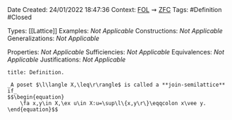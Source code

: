 <br />
<br />

Date Created: 24/01/2022 18:47:36
Context: [$\textrm{FOL}$](obsidian://open?file=First%20Order%20Logic)$\,\,\rightsquigarrow\,\,$[$\textrm{ZFC}$](obsidian://open?file=Zermelo-Fraenkel%20Set%20Theory%20with%20Choice)
Tags: #Definition #Closed 

Types: [[Lattice]]
Examples: _Not Applicable_ 
Constructions: _Not Applicable_
Generalizations: _Not Applicable_

Properties: _Not Applicable_
Sufficiencies: _Not Applicable_
Equivalences: _Not Applicable_
Justifications: _Not Applicable_

``` ad-Definition
title: Definition.

_A poset $\l\langle X,\leq\r\rangle$ is called a **join-semilattice** if_
$$\begin{equation}
    \fa x,y\in X,\ex u\in X:u=\sup\l\{x,y\r\}\eqqcolon x\vee y.
\end{equation}$$

```
